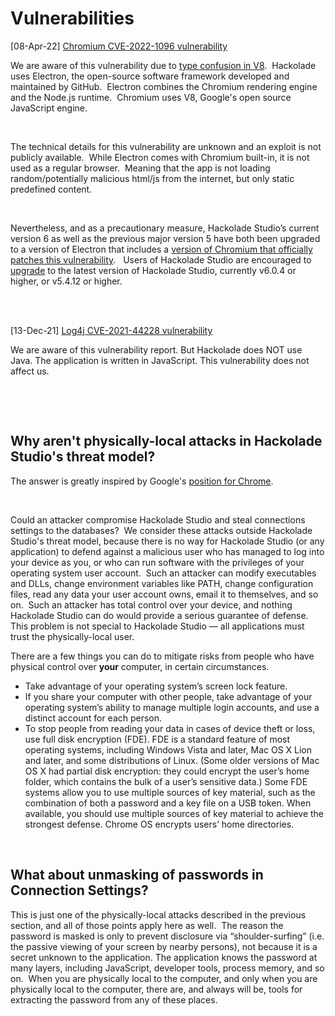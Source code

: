 # Vulnerabilities

\[08-Apr-22\] [Chromium CVE-2022-1096 vulnerability](<https://cve.mitre.org/cgi-bin/cvename.cgi?name=CVE-2022-1096> "target=\"\_blank\"")

We are aware of this vulnerability due to [type confusion in V8](<https://chromereleases.googleblog.com/2022/03/stable-channel-update-for-desktop\_25.html> "target=\"\_blank\"").&nbsp; Hackolade uses Electron, the open-source software framework developed and maintained by GitHub.&nbsp; Electron combines the Chromium rendering engine and the Node.js runtime.&nbsp; Chromium uses V8, Google's open source JavaScript engine.

&nbsp;

The technical details for this vulnerability are unknown and an exploit is not publicly available.&nbsp; While Electron comes with Chromium built-in, it is not used as a regular browser.&nbsp; Meaning that the app is not loading random/potentially malicious html/js from the internet, but only static predefined content. &nbsp;

&nbsp;

Nevertheless, and as a precautionary measure, Hackolade Studio’s current version 6 as well as the previous major version 5 have both been upgraded to a version of Electron that includes a [version of Chromium that officially patches this vulnerability](<https://github.com/electron/electron/pull/33472#issuecomment-1086399138> "target=\"\_blank\""). &nbsp; Users of Hackolade Studio are encouraged to [upgrade](<https://hackolade.com/download.html>) to the latest version of Hackolade Studio, currently v6.0.4 or higher, or v5.4.12 or higher.

&nbsp;

\
\[13-Dec-21\] [Log4j CVE-2021-44228 vulnerability](<https://cve.mitre.org/cgi-bin/cvename.cgi?name=CVE-2021-44228> "target=\"\_blank\"")

We are aware of this vulnerability report. But Hackolade does NOT use Java. The application is written in JavaScript. This vulnerability does not affect us.

&nbsp;

&nbsp;

## Why aren't physically-local attacks in Hackolade Studio's threat model?

The answer is greatly inspired by Google's [position for Chrome](<https://chromium.googlesource.com/chromium/src/%20/master/docs/security/faq.md#Why-arent-physically\_local-attacks-in-Chromes-threat-model> "target=\"\_blank\"").

&nbsp;

Could an attacker compromise Hackolade Studio and steal connections settings to the databases?&nbsp; We consider these attacks outside Hackolade Studio's threat model, because there is no way for Hackolade Studio (or any application) to defend against a malicious user who has managed to log into your device as you, or who can run software with the privileges of your operating system user account.&nbsp; Such an attacker can modify executables and DLLs, change environment variables like PATH, change configuration files, read any data your user account owns, email it to themselves, and so on.&nbsp; Such an attacker has total control over your device, and nothing Hackolade Studio can do would provide a serious guarantee of defense. This problem is not special to Hackolade Studio — all applications must trust the physically-local user.

There are a few things you can do to mitigate risks from people who have physical control over **your** computer, in certain circumstances.

* Take advantage of your operating system’s screen lock feature.
* If you share your computer with other people, take advantage of your operating system’s ability to manage multiple login accounts, and use a distinct account for each person.&nbsp;
* To stop people from reading your data in cases of device theft or loss, use full disk encryption (FDE). FDE is a standard feature of most operating systems, including Windows Vista and later, Mac OS X Lion and later, and some distributions of Linux. (Some older versions of Mac OS X had partial disk encryption: they could encrypt the user’s home folder, which contains the bulk of a user’s sensitive data.) Some FDE systems allow you to use multiple sources of key material, such as the combination of both a password and a key file on a USB token. When available, you should use multiple sources of key material to achieve the strongest defense. Chrome OS encrypts users’ home directories.

&nbsp;

## What about unmasking of passwords in Connection Settings?

This is just one of the physically-local attacks described in the previous section, and all of those points apply here as well.&nbsp; The reason the password is masked is only to prevent disclosure via “shoulder-surfing” (i.e. the passive viewing of your screen by nearby persons), not because it is a secret unknown to the application. The application knows the password at many layers, including JavaScript, developer tools, process memory, and so on.&nbsp; When you are physically local to the computer, and only when you are physically local to the computer, there are, and always will be, tools for extracting the password from any of these places.

